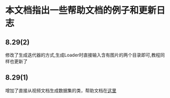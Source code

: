 # 本文档指出一些帮助文档的例子和更新日志
## 8.29(2)
修改了生成迭代器的方式,生成Loader时直接输入含有图片的两个目录即可,教程同样也更新了
## 8.29(1)
增加了直接从视频文档生成数据集的类，帮助文档在[这里](./help/data_pro_ex.ipynb)